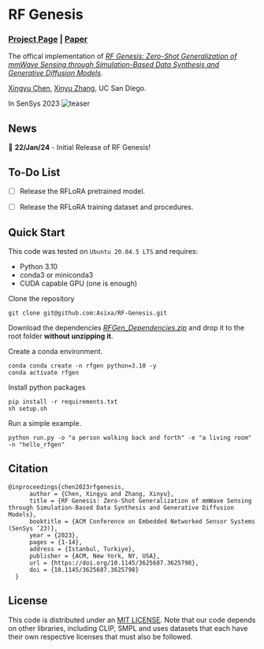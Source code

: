 # RF Genesis
### [Project Page](https://rfgen.xingyuchen.me/) | [Paper](https://xingyuchen.me/files/Xingyu.Chen_SenSys23_RFGen.pdf) 

The offical implementation of [  *RF Genesis: Zero-Shot Generalization of mmWave Sensing
through Simulation-Based Data Synthesis and Generative
Diffusion Models*](https://rfgen.xingyuchen.me/).

[Xingyu Chen](https://people.eecs.berkeley.edu/~bmild/),
[Xinyu Zhang](https://people.eecs.berkeley.edu/~bmild/),
UC San Diego.

In SenSys 2023
![teaser](https://rfgen.xingyuchen.me/RFGen/pull.png)
## News
📢 **22/Jan/24** - Initial Release of RF Genesis!

## To-Do List
- [ ] Release the RFLoRA pretrained model.
- [ ] Release the RFLoRA training dataset and procedures.


## Quick Start
This code was tested on `Ubuntu 20.04.5 LTS` and requires:

* Python 3.10
* conda3 or miniconda3
* CUDA capable GPU (one is enough)


Clone the repository
```
git clone git@github.com:Asixa/RF-Genesis.git
```
Download the dependencies [*RFGen_Dependencies.zip*](https://ucsdcloud-my.sharepoint.com/:u:/g/personal/xic063_ucsd_edu/EWUa1yi8V-RKrs2mYwWgom8B5ezkctME6_W_nkSc10iDLg?e=tbVhfX) and drop it to the root folder 
**without unzipping it**.

Create a conda environment.
```
conda conda create -n rfgen python=3.10 -y 
conda activate rfgen
```
Install python packages
```
pip install -r requirements.txt
sh setup.sh
```
Run a simple example.
```
python run.py -o "a person walking back and forth" -e "a living room" -n "hello_rfgen"
```



## Citation
```
@inproceedings{chen2023rfgenesis,
      author = {Chen, Xingyu and Zhang, Xinyu},
      title = {RF Genesis: Zero-Shot Generalization of mmWave Sensing through Simulation-Based Data Synthesis and Generative Diffusion Models},
      booktitle = {ACM Conference on Embedded Networked Sensor Systems (SenSys ’23)},
      year = {2023},
      pages = {1-14},
      address = {Istanbul, Turkiye},
      publisher = {ACM, New York, NY, USA},
      url = {https://doi.org/10.1145/3625687.3625798},
      doi = {10.1145/3625687.3625798}
  }
```


## License
This code is distributed under an [MIT LICENSE](LICENSE).
Note that our code depends on other libraries, including CLIP, SMPL and uses datasets that each have their own respective licenses that must also be followed.